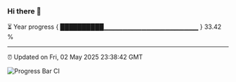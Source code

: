 ### Hi there 👋

⏳ Year progress { ██████████▁▁▁▁▁▁▁▁▁▁▁▁▁▁▁▁▁▁▁▁ } 33.42 %

---

⏰ Updated on Fri, 02 May 2025 23:38:42 GMT

![Progress Bar CI](https://github.com/IshwaranRudhara/GIT-ACTION/workflows/Progress%20Bar%20CI/badge.svg)

